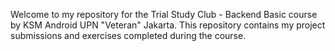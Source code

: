 Welcome to my repository for the Trial Study Club - Backend Basic course by KSM Android UPN "Veteran" Jakarta. 
This repository contains my project submissions and exercises completed during the course.
